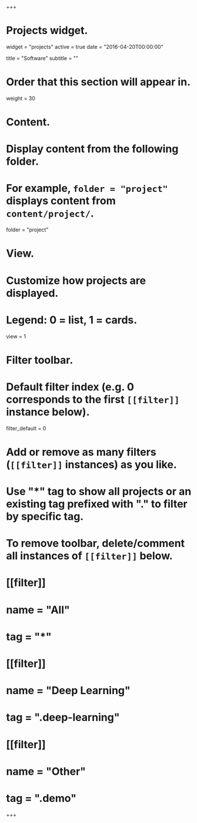 +++
# Projects widget.
widget = "projects"
active = true
date = "2016-04-20T00:00:00"

title = "Software"
subtitle = ""

# Order that this section will appear in.
weight = 30

# Content.
# Display content from the following folder.
# For example, `folder = "project"` displays content from `content/project/`.
folder = "project"

# View.
# Customize how projects are displayed.
# Legend: 0 = list, 1 = cards.
view = 1

# Filter toolbar.

# Default filter index (e.g. 0 corresponds to the first `[[filter]]` instance below).
filter_default = 0

# Add or remove as many filters (`[[filter]]` instances) as you like.
# Use "*" tag to show all projects or an existing tag prefixed with "." to filter by specific tag.
# To remove toolbar, delete/comment all instances of `[[filter]]` below.
# [[filter]]
#   name = "All"
#   tag = "*"
#  
# [[filter]]
#   name = "Deep Learning"
#   tag = ".deep-learning"
#
# [[filter]]
#   name = "Other"
#   tag = ".demo"

+++

